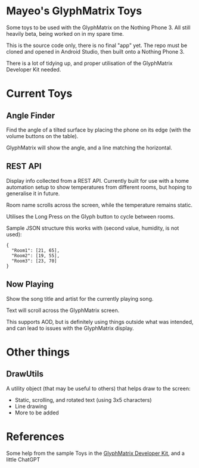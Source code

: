 # Mayeo's GlyphMatrix Toys
Some toys to be used with the GlyphMatrix on the Nothing Phone 3. All still heavily beta, being worked on in my spare time.

This is the source code only, there is no final "app" yet. The repo must be cloned and opened in Android Studio, then built onto a Nothing Phone 3.

There is a lot of tidying up, and proper utilisation of the GlyphMatrix Developer Kit needed.

# Current Toys

## Angle Finder
Find the angle of a tilted surface by placing the phone on its edge (with the volume buttons on the table).

GlyphMatrix will show the angle, and a line matching the horizontal.

## REST API
Display info collected from a REST API. Currently built for use with a home automation setup to show temperatures from different rooms, but hoping to generalise it in future.

Room name scrolls across the screen, while the temperature remains static.

Utilises the Long Press on the Glyph button to cycle between rooms.

Sample JSON structure this works with (second value, humidity, is not used):

```
{
  "Room1": [21, 65],
  "Room2": [19, 55],
  "Room3": [23, 70]
}
```

## Now Playing
Show the song title and artist for the currently playing song.

Text will scroll across the GlyphMatrix screen.

This supports AOD, but is definitely using things outside what was intended, and can lead to issues with the GlyphMatrix display.

# Other things

## DrawUtils

A utility object (that may be useful to others) that helps draw to the screen:
- Static, scrolling, and rotated text (using 3x5 characters)
- Line drawing
- More to be added


# References
Some help from the sample Toys in the [GlyphMatrix Developer Kit](https://github.com/Nothing-Developer-Programme/GlyphMatrix-Developer-Kit/tree/main), and a little ChatGPT
